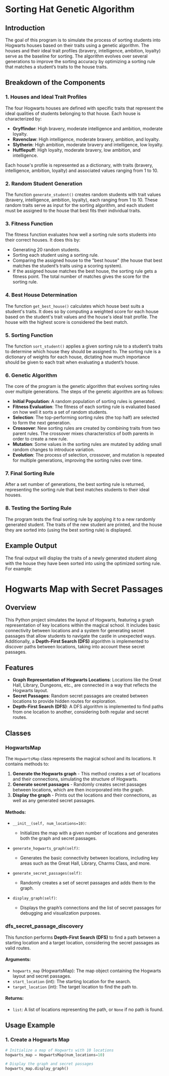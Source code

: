 # **Sorting Hat Genetic Algorithm**

## **Introduction**

The goal of this program is to simulate the process of sorting students into Hogwarts houses based on their traits using a genetic algorithm. The houses and their ideal trait profiles (bravery, intelligence, ambition, loyalty) serve as the baseline for sorting. The algorithm evolves over several generations to improve the sorting accuracy by optimizing a sorting rule that matches a student’s traits to the house traits. 

## **Breakdown of the Components**

### **1. Houses and Ideal Trait Profiles**

The four Hogwarts houses are defined with specific traits that represent the ideal qualities of students belonging to that house. Each house is characterized by:
- **Gryffindor**: High bravery, moderate intelligence and ambition, moderate loyalty.
- **Ravenclaw**: High intelligence, moderate bravery, ambition, and loyalty.
- **Slytherin**: High ambition, moderate bravery and intelligence, low loyalty.
- **Hufflepuff**: High loyalty, moderate bravery, low ambition, and intelligence.

Each house's profile is represented as a dictionary, with traits (bravery, intelligence, ambition, loyalty) and associated values ranging from 1 to 10.

### **2. Random Student Generation**

The function `generate_student()` creates random students with trait values (bravery, intelligence, ambition, loyalty), each ranging from 1 to 10. These random traits serve as input for the sorting algorithm, and each student must be assigned to the house that best fits their individual traits.

### **3. Fitness Function**

The fitness function evaluates how well a sorting rule sorts students into their correct houses. It does this by:
- Generating 20 random students.
- Sorting each student using a sorting rule.
- Comparing the assigned house to the "best house" (the house that best matches the student’s traits using a scoring system).
- If the assigned house matches the best house, the sorting rule gets a fitness point. The total number of matches gives the score for the sorting rule.

### **4. Best House Determination**

The function `get_best_house()` calculates which house best suits a student's traits. It does so by computing a weighted score for each house based on the student's trait values and the house's ideal trait profile. The house with the highest score is considered the best match.

### **5. Sorting Function**

The function `sort_student()` applies a given sorting rule to a student’s traits to determine which house they should be assigned to. The sorting rule is a dictionary of weights for each house, dictating how much importance should be given to each trait when evaluating a student’s house.

### **6. Genetic Algorithm**

The core of the program is the genetic algorithm that evolves sorting rules over multiple generations. The steps of the genetic algorithm are as follows:
- **Initial Population**: A random population of sorting rules is generated.
- **Fitness Evaluation**: The fitness of each sorting rule is evaluated based on how well it sorts a set of random students.
- **Selection**: The top-performing sorting rules (the top half) are selected to form the next generation.
- **Crossover**: New sorting rules are created by combining traits from two parent rules. The crossover mixes characteristics of both parents in order to create a new rule.
- **Mutation**: Some values in the sorting rules are mutated by adding small random changes to introduce variation.
- **Evolution**: The process of selection, crossover, and mutation is repeated for multiple generations, improving the sorting rules over time.

### **7. Final Sorting Rule**

After a set number of generations, the best sorting rule is returned, representing the sorting rule that best matches students to their ideal houses.

### **8. Testing the Sorting Rule**

The program tests the final sorting rule by applying it to a new randomly generated student. The traits of the new student are printed, and the house they are sorted into (using the best sorting rule) is displayed.

## **Example Output**

The final output will display the traits of a newly generated student along with the house they have been sorted into using the optimized sorting rule. For example:








# **Hogwarts Map with Secret Passages**

## **Overview**

This Python project simulates the layout of Hogwarts, featuring a graph representation of key locations within the magical school. It includes basic connectivity between locations and a system for generating secret passages that allow students to navigate the castle in unexpected ways. Additionally, a **Depth-First Search (DFS)** algorithm is implemented to discover paths between locations, taking into account these secret passages.

## **Features**

- **Graph Representation of Hogwarts Locations**: Locations like the Great Hall, Library, Dungeons, etc., are connected in a way that reflects the Hogwarts layout.
- **Secret Passages**: Random secret passages are created between locations to provide hidden routes for exploration.
- **Depth-First Search (DFS)**: A DFS algorithm is implemented to find paths from one location to another, considering both regular and secret routes.

## **Classes**

### **HogwartsMap**

The `HogwartsMap` class represents the magical school and its locations. It contains methods to:
1. **Generate the Hogwarts graph** - This method creates a set of locations and their connections, simulating the structure of Hogwarts.
2. **Generate secret passages** - Randomly creates secret passages between locations, which are then incorporated into the graph.
3. **Display the graph** - Prints out the locations and their connections, as well as any generated secret passages.

#### **Methods:**
- `__init__(self, num_locations=10)`:
  - Initializes the map with a given number of locations and generates both the graph and secret passages.
  
- `generate_hogwarts_graph(self)`:
  - Generates the basic connectivity between locations, including key areas such as the Great Hall, Library, Charms Class, and more.
  
- `generate_secret_passages(self)`:
  - Randomly creates a set of secret passages and adds them to the graph.
  
- `display_graph(self)`:
  - Displays the graph’s connections and the list of secret passages for debugging and visualization purposes.

### **dfs_secret_passage_discovery**

This function performs **Depth-First Search (DFS)** to find a path between a starting location and a target location, considering the secret passages as valid routes.

#### **Arguments:**
- `hogwarts_map` (HogwartsMap): The map object containing the Hogwarts layout and secret passages.
- `start_location` (int): The starting location for the search.
- `target_location` (int): The target location to find the path to.

#### **Returns:**
- `list`: A list of locations representing the path, or `None` if no path is found.

## **Usage Example**

### **1. Create a Hogwarts Map**

```python
# Initialize a map of Hogwarts with 10 locations
hogwarts_map = HogwartsMap(num_locations=10)

# Display the graph and secret passages
hogwarts_map.display_graph()
